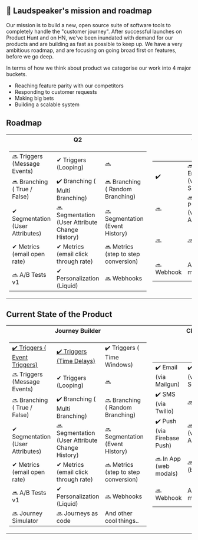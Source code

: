 
## 🚀 Laudspeaker's mission and roadmap

Our mission is to build a new, open source suite of software tools to completely handle the "customer journey". After successful launches on Product Hunt and on HN, we've been inundated with demand for our products and are building as fast as possible to keep up. We have a very ambitious roadmap, and are focusing on going broad first on features, before we go deep.

In terms of how we think about product we categorise our work into 4 major buckets. 

- Reaching feature parity with our competitors
- Responding to customer requests
- Making big bets
- Building a scalable system


## Roadmap

<table>
<tr>
  <th>Q2</th>
  <th>Q3</th>
</tr>
<tr>
  <td>

<table>
  <tbody>
    <tr>
      <td align="left" valign="middle">
         🔜 Triggers (Message Events)
      </td>
      <td align="left" valign="middle">
          ✔  Triggers (Looping)
      </td>
      <td align="left" valign="middle">
         🔜 
      </td>
    </tr>
    <tr>
      <td align="left" valign="middle">
          🔜️ Branching ( True / False) 
      </td>
      <td align="left" valign="middle">
          ✔️ Branching ( Multi Branching)
      </td>
      <td align="left" valign="middle">
          🔜️ Branching ( Random Branching)
      </td>
    </tr>
    <tr>
      <td align="left" valign="middle">
        ✔ Segmentation (User Attributes)
      </td>
      <td align="left" valign="middle">
        🔜️ Segmentation (User Attribute Change History)
      </td>
      <td align="left" valign="middle">
        🔜 Segmentation (Event History)
      </td>
    </tr>
    <tr>
      <td align="left" valign="middle">
        ✔ Metrics (email open rate)
      </td>
      <td align="left" valign="middle">
        ✔ Metrics (email click through rate)
      </td>
      <td align="left" valign="middle">
        🔜 Metrics (step to step conversion)
      </td>
    </tr>
    <tr>
      <td align="left" valign="middle">
         🔜 A/B Tests v1
      </td>
      <td align="left" valign="middle">
          ✔ Personalization (Liquid)
      </td>
      <td align="left" valign="middle">
         🔜 Webhooks
      </td>
    </tr>
    
  </tbody>
</table>

  </td>
<td>

<table>
  <tbody>
    <tr>
      <td align="left" valign="middle">
          ✔️ 
      </td>
      <td align="left" valign="middle">
          🔜️  Email (via  Smtp)
      </td>
      <td align="left" valign="middle">
          ✔️  
      </td>
    </tr>
    <tr>
      <td align="left" valign="middle">
          🔜️
      </td>
      <td align="left" valign="middle">
          🔜️  Push (via APNS)
      </td>
      <td align="left" valign="middle">
          🔜️  Push ( React Native)
      </td>
    </tr>
    <tr>
      <td align="left" valign="middle">
          🔜️ 
      </td>
      <td align="left" valign="middle">
          🔜️ 
      </td>
      <td align="left" valign="middle">
          🔜️  In App (content cards
      </td>
    </tr>
    <tr>
      <td align="left" valign="middle">
          🔜  Webhook
      </td>
      <td align="left" valign="middle">
        And more...
      </td>
      <td align="left" valign="middle">
        And Even more...
      </td>
    </tr>
  </tbody>
</table>

</td>
<td>

</td>       
</tr>
</table>

## Current State of the Product

<table>
<tr>
  <th>Journey Builder </th>
  <th>Channels</th>
  <th>Data Integrations</th>
</tr>
<tr>
  <td>

<table>
  <tbody>
    <tr>
      <td align="left" valign="middle">
        <a href="https://laudspeaker.com/docs/guides/product-manual/Journey-Builder">
          ✔️ Triggers ( Event Triggers)
        </a>
      </td>
      <td align="left" valign="middle">
        <a href="https://laudspeaker.com/docs/guides/product-manual/Journey-Builder">
          ✔️  Triggers (Time Delays)
        </a>
      </td>
      <td align="left" valign="middle">
          ✔️ Triggers ( Time Windows)
      </td>
    </tr>
    <tr>
      <td align="left" valign="middle">
         🔜 Triggers (Message Events)
      </td>
      <td align="left" valign="middle">
          ✔  Triggers (Looping)
      </td>
      <td align="left" valign="middle">
         🔜 
      </td>
    </tr>
    <tr>
      <td align="left" valign="middle">
          🔜️ Branching ( True / False) 
      </td>
      <td align="left" valign="middle">
          ✔️ Branching ( Multi Branching)
      </td>
      <td align="left" valign="middle">
          🔜️ Branching ( Random Branching)
      </td>
    </tr>
    <tr>
      <td align="left" valign="middle">
        ✔ Segmentation (User Attributes)
      </td>
      <td align="left" valign="middle">
        🔜️ Segmentation (User Attribute Change History)
      </td>
      <td align="left" valign="middle">
        🔜 Segmentation (Event History)
      </td>
    </tr>
    <tr>
      <td align="left" valign="middle">
        ✔ Metrics (email open rate)
      </td>
      <td align="left" valign="middle">
        ✔ Metrics (email click through rate)
      </td>
      <td align="left" valign="middle">
        🔜 Metrics (step to step conversion)
      </td>
    </tr>
    <tr>
      <td align="left" valign="middle">
         🔜 A/B Tests v1
      </td>
      <td align="left" valign="middle">
          ✔ Personalization (Liquid)
      </td>
      <td align="left" valign="middle">
         🔜 Webhooks
      </td>
    </tr>
    <tr>
      <td align="left" valign="middle">
         🔜 Journey Simulator
      </td>
      <td align="left" valign="middle">
          🔜 Journeys as code
      </td>
      <td align="left" valign="middle">
         And other cool things..
      </td>
    </tr>
    
  </tbody>
</table>

  </td>
<td>

<table>
  <tbody>
    <tr>
      <td align="left" valign="middle">
          ✔️ Email (via  Mailgun)
      </td>
      <td align="left" valign="middle">
          ✔️  Email (via  Sendgrid)
      </td>
            <td align="left" valign="middle">
          🔜️  Email (via  Smtp)
      </td>
    </tr>
    <tr>
      <td align="left" valign="middle">
          ✔️ SMS (via Twilio)
      </td>
      <td align="left" valign="middle">
          🔜️
      </td>
      <td align="left" valign="middle">
          🔜️
      </td>
    </tr>
    <tr>
      <td align="left" valign="middle">
          ✔️  Push (via Firebase Push)
      </td>
      <td align="left" valign="middle">
          🔜️  Push (via APNS)
      </td>
      <td align="left" valign="middle">
          🔜️  Push ( React Native)
      </td>
    </tr>
    </tr>
    <tr>
      <td align="left" valign="middle">
          🔜️ In App (web modals)
      </td>
      <td align="left" valign="middle">
          🔜️  In App (banners)
      </td>
      <td align="left" valign="middle">
          🔜️  In App (content cards
      </td>
    </tr>
    <tr>
      <td align="left" valign="middle">
          🔜  Webhook
      </td>
      <td align="left" valign="middle">
        And more...
      </td>
      <td align="left" valign="middle">
        And Even more...
      </td>
    </tr>
  </tbody>
</table>

</td>
<td>

<table>
  <tbody>
    <tr>
      <td align="left" valign="middle">
          ✔️ Product Events (via PostHog)
      </td>
      <td align="left" valign="middle">
          ✔️  Product Events (via Custom Endpoint)
      </td>
            <td align="left" valign="middle">
          🔜️   Product Events (via Amplitude)
      </td>
    </tr>
    <tr>
      <td align="left" valign="middle">
          🔜️ Customer Data Platform (Segment)
      </td>
      <td align="left" valign="middle">
          🔜️ Customer Data Platform (Rudderstack)
      </td>
      <td align="left" valign="middle">
          🔜️
      </td>
    </tr>
    <tr>
      <td align="left" valign="middle">
          ✔️  Data Warehouse (Databricks)
      </td>
      <td align="left" valign="middle">
          🔜️  Data Warehouse (Snowflake)
      </td>
            <td align="left" valign="middle">
          🔜️  Data Warehouse (Snowflake)
      </td>
    </tr>
    </tr>
    <tr>
      <td align="left" valign="middle">
          ✔️ Database (Postgres)
      </td>
      <td align="left" valign="middle">
        And more...
      </td>
      <td align="left" valign="middle">
        And Even more...
      </td>
    </tr>
  </tbody>
</table>

</td>       
</tr>
</table>


## 




